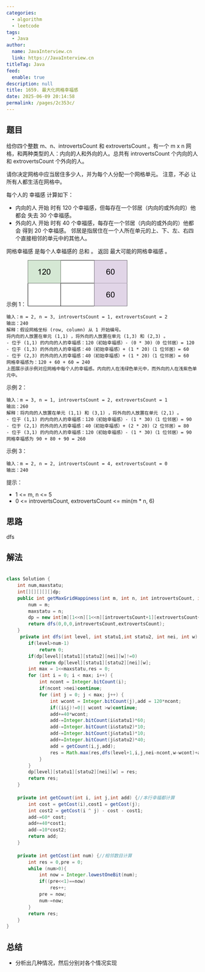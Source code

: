```yaml
---
categories: 
  - algorithm
  - leetcode
tags: 
  - Java
author: 
  name: JavaInterview.cn
  link: https://JavaInterview.cn
titleTag: Java
feed: 
  enable: true
description: null
title: 1659. 最大化网格幸福感
date: 2025-06-09 20:14:58
permalink: /pages/2c353c/
---
```


## 题目

给你四个整数 m、n、introvertsCount 和 extrovertsCount 。有一个 m x n 网格，和两种类型的人：内向的人和外向的人。总共有 introvertsCount 个内向的人和 extrovertsCount 个外向的人。

请你决定网格中应当居住多少人，并为每个人分配一个网格单元。 注意，不必 让所有人都生活在网格中。

每个人的 幸福感 计算如下：

* 内向的人 开始 时有 120 个幸福感，但每存在一个邻居（内向的或外向的）他都会 失去  30 个幸福感。
* 外向的人 开始 时有 40 个幸福感，每存在一个邻居（内向的或外向的）他都会 得到  20 个幸福感。
邻居是指居住在一个人所在单元的上、下、左、右四个直接相邻的单元中的其他人。

网格幸福感 是每个人幸福感的 总和 。 返回 最大可能的网格幸福感 。



示例 1：
![grid_happiness.png](../../../media/pictures/leetcode/grid_happiness.png)

    输入：m = 2, n = 3, introvertsCount = 1, extrovertsCount = 2
    输出：240
    解释：假设网格坐标 (row, column) 从 1 开始编号。
    将内向的人放置在单元 (1,1) ，将外向的人放置在单元 (1,3) 和 (2,3) 。
    - 位于 (1,1) 的内向的人的幸福感：120（初始幸福感）- (0 * 30)（0 位邻居）= 120
    - 位于 (1,3) 的外向的人的幸福感：40（初始幸福感）+ (1 * 20)（1 位邻居）= 60
    - 位于 (2,3) 的外向的人的幸福感：40（初始幸福感）+ (1 * 20)（1 位邻居）= 60
    网格幸福感为：120 + 60 + 60 = 240
    上图展示该示例对应网格中每个人的幸福感。内向的人在浅绿色单元中，而外向的人在浅紫色单元中。
  
示例 2：

    输入：m = 3, n = 1, introvertsCount = 2, extrovertsCount = 1
    输出：260
    解释：将内向的人放置在单元 (1,1) 和 (3,1) ，将外向的人放置在单元 (2,1) 。
    - 位于 (1,1) 的内向的人的幸福感：120（初始幸福感）- (1 * 30)（1 位邻居）= 90
    - 位于 (2,1) 的外向的人的幸福感：40（初始幸福感）+ (2 * 20)（2 位邻居）= 80
    - 位于 (3,1) 的内向的人的幸福感：120（初始幸福感）- (1 * 30)（1 位邻居）= 90
    网格幸福感为 90 + 80 + 90 = 260
  
示例 3：
    
    输入：m = 2, n = 2, introvertsCount = 4, extrovertsCount = 0
    输出：240


提示：

* 1 <= m, n <= 5
* 0 <= introvertsCount, extrovertsCount <= min(m * n, 6)

## 思路

dfs

## 解法
```java

class Solution {
    int num,maxstatu;
    int[][][][][]dp;
    public int getMaxGridHappiness(int m, int n, int introvertsCount, int extrovertsCount) {
        num = m;
        maxstatu = n;
        dp = new int[m][1<<n][1<<n][introvertsCount+1][extrovertsCount+1];
        return dfs(0,0,0,introvertsCount,extrovertsCount);
    }
     private int dfs(int level, int statu1,int statu2, int nei, int w) {
        if(level>num-1)
            return 0;
        if(dp[level][statu1][statu2][nei][w]!=0)
            return dp[level][statu1][statu2][nei][w];
        int max = 1<<maxstatu,res = 0;
        for (int i = 0; i < max; i++) {
            int ncont = Integer.bitCount(i);
            if(ncont >nei)continue;
            for (int j = 0; j < max; j++) {
                int wcont = Integer.bitCount(j),add = 120*ncont;
                if((i&j)!=0|| wcont >w)continue;
                add+=40*wcont;
                add-=Integer.bitCount(i&statu1)*60;
                add-=Integer.bitCount(i&statu2)*10;
                add-=Integer.bitCount(j&statu1)*10;
                add+=Integer.bitCount(j&statu2)*40;
                add = getCount(i,j,add);
                res = Math.max(res,dfs(level+1,i,j,nei-ncont,w-wcont)+add);
            }
        }
        dp[level][statu1][statu2][nei][w] = res;
        return res;
    }

    private int getCount(int i, int j,int add) {//本行幸福都计算
        int cost = getCost(i),cost1 = getCost(j);
        int cost2 = getCost(i ^ j) - cost - cost1;
        add-=60* cost;
        add+=40*cost1;
        add-=10*cost2;
        return add;
    }

    private int getCost(int num) {//相邻数目计算
        int res = 0,pre = 0;
        while (num>0){
            int now = Integer.lowestOneBit(num);
            if((pre<<1)==now)
                res++;
            pre = now;
            num-=now;
        }
        return res;
    }
}

```

## 总结

- 分析出几种情况，然后分别对各个情况实现 
